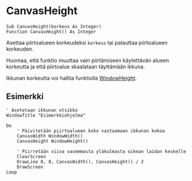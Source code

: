 <!--window-->
CanvasHeight
============

```eppabasic
Sub CanvasHeight(korkeus As Integer)
Function CanvasHeight() As Integer
```

Asettaa piirtoalueen korkeudeksi `korkeus` tai palauttaa piirtoalueen korkeuden.

Huomaa, että funktio muuttaa vain piirtämiseen käytettävän alueen korkeutta
ja että piirtoalue skaalataan täyttämään ikkuna.

Ikkunan korkeutta voi hallita funktiolla [WindowHeight](manual:windowheight).

Esimerkki
----------
```eppabasic
' Asetetaan ikkunan otsikko
WindowTitle "Esimerkkiohjelma"

Do
    ' Päivitetään piirtoalueen koko vastaamaan ikkunan kokoa
    CanvasWidth WindowWidth()
    CanvasHeight WindowHeight()

    ' Piirretään viiva vasemmasta yläkulmasta oikean laidan keskelle
    ClearScreen
    DrawLine 0, 0, CanvasWidth(), CanvasHeight() / 2
    DrawScreen
Loop
```
